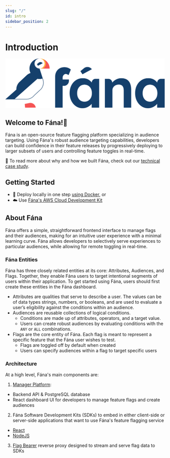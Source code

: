 ```yaml
---
slug: "/"
id: intro
sidebar_position: 2
---
```


# Introduction

![Fána logo](/img/fana_logo_color_forwhitebg.png)

## Welcome to Fána!👋

Fána is an open-source feature flagging platform specializing in audience targeting. Using Fána's robust audience targeting capabilities, developers can build confidence in their feature releases by progressively deploying to larger subsets of users and controlling feature toggles in real-time.

📃 To read more about why and how we built Fána, check out our [technical case study](https://Fana-io.github.io/).

## Getting Started

- 🐳 Deploy locally in one step [using Docker](https://github.com/fana-io/fana-deploy#using-docker), or
- ☁️ Use [Fána's AWS Cloud Development Kit](https://github.com/fana-io/fana-deploy#using-fanas-javascript-cdk)

## About Fána

Fána offers a simple, straightforward frontend interface to manage flags and their audiences, making for an intuitive user experience with a minimal learning curve. Fána allows developers to selectively serve experiences to particular audiences, while allowing for remote toggling in real-time.

### Fána Entities

Fána has three closely related entities at its core: Attributes, Audiences, and Flags. Together, they enable Fána users to target intentional segments of users within their application. To get started using Fána, users should first create these entities in the Fána dashboard.

- Attributes are qualities that serve to describe a user. The values can be of data types strings, numbers, or booleans, and are used to evaluate a user’s eligibility against the conditions within an audience.
- Audiences are reusable collections of logical conditions.
  - Conditions are made up of attributes, operators, and a target value.
  - Users can create robust audiences by evaluating conditions with the `ANY` or `ALL` combinations.
- Flags are the core entity of Fána. Each flag is meant to represent a specific feature that the Fána user wishes to test.
  - Flags are toggled off by default when created
  - Users can specify audiences within a flag to target specific users

### Architecture

At a high level, Fána's main components are:

1. [Manager Platform](https://github.com/Fana-io/Fana-manager):

- Backend API & PostgreSQL database
- React dashboard UI for developers to manage feature flags and create audiences

2. Fána Software Development Kits (SDKs) to embed in either client-side or server-side applications that want to use Fána's feature flagging service

- [React](https://github.com/Fana-io/Fana-react-sdk)
- [NodeJS](https://github.com/Fana-io/Fana-node-sdk)

3. [Flag Bearer](https://github.com/Fana-io/Fana-flag-bearer) reverse proxy designed to stream and serve flag data to SDKs
